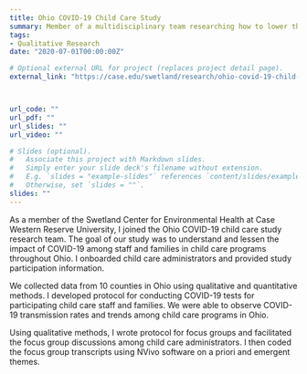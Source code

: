 ```yaml
---
title: Ohio COVID-19 Child Care Study
summary: Member of a multidisciplinary team researching how to lower the spread and lessen the impact of COVID-19 among staff and families in child care programs throughout Ohio.
tags:
- Qualitative Research
date: "2020-07-01T00:00:00Z"

# Optional external URL for project (replaces project detail page).
external_link: "https://case.edu/swetland/research/ohio-covid-19-child-care-study"



url_code: ""
url_pdf: ""
url_slides: ""
url_video: ""

# Slides (optional).
#   Associate this project with Markdown slides.
#   Simply enter your slide deck's filename without extension.
#   E.g. `slides = "example-slides"` references `content/slides/example-slides.md`.
#   Otherwise, set `slides = ""`.
slides: ""
---
```


As a member of the Swetland Center for Environmental Health at Case Western Reserve University, I joined the Ohio COVID-19 child care study research team. The goal of our study was to understand and lessen the impact of COVID-19 among staff and families in child care programs throughout Ohio. I onboarded child care administrators and provided study participation information.

We collected data from 10 counties in Ohio using qualitative and quantitative methods. I developed protocol for conducting COVID-19 tests for participating child care staff and families. We were able to observe COVID-19 transmission rates and trends among child care programs in Ohio.

Using qualitative methods, I wrote protocol for focus groups and facilitated the focus group discussions among child care administrators. I then coded the focus group transcripts using NVivo software on a priori and emergent themes.